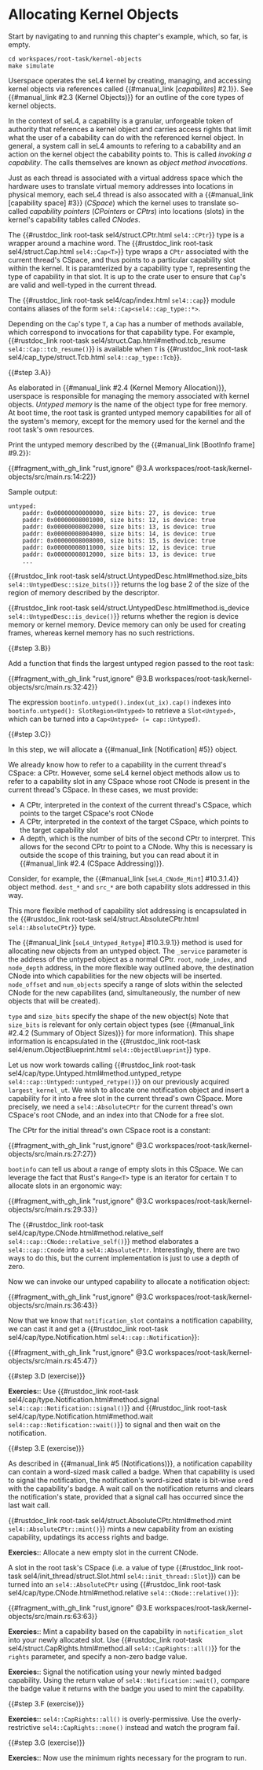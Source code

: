 <!--
    Copyright 2024, Colias Group, LLC

    SPDX-License-Identifier: CC-BY-SA-4.0
-->

# Allocating Kernel Objects

Start by navigating to and running this chapter's example, which, so far, is empty.

```
cd workspaces/root-task/kernel-objects
make simulate
```

Userspace operates the seL4 kernel by creating, managing, and accessing kernel objects via references called {{#manual_link [_capabilites_] #2.1}}.
See {{#manual_link #2.3 (Kernel Objects)}} for an outline of the core types of kernel objects.

In the context of seL4, a capability is a granular, unforgeable token of authority that references a kernel object and carries access rights that limit what the user of a cabability can do with the referenced kernel object.
In general, a system call in seL4 amounts to refering to a cabability and an action on the kernel object the cabability points to.
This is called _invoking a capability_.
The calls themselves are known as _object method invocations_.

<!-- As elaborated in {{#manual_link #2.3 (Kernel Objects)}}, the core kernel object types are:
- CNode: a table containing capabilites, used to construct so-called capability spaces, which are assigned to threads. When making a syscall, a thread refers to capabilities in its capability space to in turn refer to kernel objects.
- Thread control block: the state associated with a thread's execution context. Used to control a thread.
- Scheduling context (only relevent to certain kernel configurations, not covered here): represents access to a CPU, used for scheduling.
- Endpoint: synchronous IPC endpoint, for message-passing between threads.
- Reply object (only relevent to certain kernel configurations, not covered here): tracks scheduling information accross IPC endpoint calls.
- Notification object: asynchronous signalling mechanism. -->

Just as each thread is associated with a virtual address space which the hardware uses to translate virtual memory addresses into locations in physical memory, each seL4 thread is also assocated with a {{#manual_link [capability space] #3}} (_CSpace_) which the kernel uses to translate so-called _capability pointers_ (_CPointers_ or _CPtrs_) into locations (slots) in the kernel's capability tables called _CNodes_.

The {{#rustdoc_link root-task sel4/struct.CPtr.html `sel4::CPtr`}} type is a wrapper around a machine word.
The {{#rustdoc_link root-task sel4/struct.Cap.html `sel4::Cap<T>`}} type wraps a `CPtr` associated with the current thread's CSpace, and thus points to a particular capability slot within the kernel.
It is paramterized by a capability type `T`, representing the type of capability in that slot.
It is up to the crate user to ensure that `Cap`'s are valid and well-typed in the current thread.

The {{#rustdoc_link root-task sel4/cap/index.html `sel4::cap`}} module contains aliases of the form `sel4::Cap<sel4::cap_type::*>`.

Depending on the `Cap`'s type `T`, a `Cap` has a number of methods available, which correspond to invocations for that capability type.
For example, {{#rustdoc_link root-task sel4/struct.Cap.html#method.tcb_resume `sel4::Cap::tcb_resume()`}} is available when `T` is {{#rustdoc_link root-task sel4/cap_type/struct.Tcb.html `sel4::cap_type::Tcb`}}.

{{#step 3.A}}

As elaborated in {{#manual_link #2.4 (Kernel Memory Allocation)}}, userspace is responsible for managing the memory associated with kernel objects.
_Untyped memory_ is the name of the object type for free memory.
At boot time, the root task is granted untyped memory capabilities for all of the system's memory, except for the memory used for the kernel and the root task's own resources.

Print the untyped memory described by the {{#manual_link [BootInfo frame] #9.2}}:

{{#fragment_with_gh_link "rust,ignore" @3.A workspaces/root-task/kernel-objects/src/main.rs:14:22}}

Sample output:

```
untyped:
    paddr: 0x00000000000000, size bits: 27, is device: true
    paddr: 0x00000008001000, size bits: 12, is device: true
    paddr: 0x00000008002000, size bits: 13, is device: true
    paddr: 0x00000008004000, size bits: 14, is device: true
    paddr: 0x00000008008000, size bits: 15, is device: true
    paddr: 0x00000008011000, size bits: 12, is device: true
    paddr: 0x00000008012000, size bits: 13, is device: true
    ...
```

{{#rustdoc_link root-task sel4/struct.UntypedDesc.html#method.size_bits `sel4::UntypedDesc::size_bits()`}} returns the log base 2 of the size of the region of memory described by the descriptor. 

{{#rustdoc_link root-task sel4/struct.UntypedDesc.html#method.is_device `sel4::UntypedDesc::is_device()`}} returns whether the region is device memory or kernel memory.
Device memory can only be used for creating frames, whereas kernel memory has no such restrictions.

{{#step 3.B}}

Add a function that finds the largest untyped region passed to the root task:

{{#fragment_with_gh_link "rust,ignore" @3.B workspaces/root-task/kernel-objects/src/main.rs:32:42}}

The expression `bootinfo.untyped().index(ut_ix).cap()` indexes into `bootinfo.untyped(): SlotRegion<Untyped>` to retrieve a `Slot<Untyped>`, which can be turned into a `Cap<Untyped> (= cap::Untyped)`.

{{#step 3.C}}

In this step, we will allocate a {{#manual_link [Notification] #5}} object.

We already know how to refer to a capability in the current thread's CSpace: a CPtr.
However, some seL4 kernel object methods allow us to refer to a capability slot in any CSpace whose root CNode is present in the current thread's CSpace.
In these cases, we must provide:
- A CPtr, interpreted in the context of the current thread's CSpace, which points to the target CSpace's root CNode
- A CPtr, interpreted in the context of the target CSpace, which points to the target capability slot
- A depth, which is the number of bits of the second CPtr to interpret. This allows for the second CPtr to point to a CNode. Why this is necessary is outside the scope of this training, but you can read about it in {{#manual_link #2.4 (CSpace Addressing)}}.

Consider, for example, the {{#manual_link [`seL4_CNode_Mint`] #10.3.1.4}} object method.
`dest_*` and `src_*` are both capability slots addressed in this way.

This more flexible method of capability slot addressing is encapsulated in the {{#rustdoc_link root-task sel4/struct.AbsoluteCPtr.html `sel4::AbsoluteCPtr`}} type.

The {{#manual_link [`seL4_Untyped_Retype`] #10.3.9.1}} method is used for allocating new objects from an untyped object.
The `_service` parameter is the address of the untyped object as a normal CPtr.
`root`, `node_index`, and `node_depth` address, in the more flexible way outlined above, the destination CNode into which capabilities for the new objects will be inserted.
`node_offset` and `num_objects` specify a range of slots within the selected CNode for the new capabilites (and, simultaneously, the number of new objects that will be created).

`type` and `size_bits` specify the shape of the new object(s)
Note that `size_bits` is relevant for only certain object types (see {{#manual_link #2.4.2 (Summary of Object Sizes)}} for more information).
This shape information is encapsulated in the {{#rustdoc_link root-task sel4/enum.ObjectBlueprint.html `sel4::ObjectBlueprint`}} type.

Let us now work towards calling {{#rustdoc_link root-task sel4/cap/type.Untyped.html#method.untyped_retype `sel4::cap::Untyped::untyped_retype()`}} on our previously acquired `largest_kernel_ut`.
We wish to allocate one notification object and insert a capability for it into a free slot in the current thread's own CSpace.
More precisely, we need a `sel4::AbsoluteCPtr` for the current thread's own CSpace's root CNode, and an index into that CNode for a free slot.

The CPtr for the initial thread's own CSpace root is a constant:

{{#fragment_with_gh_link "rust,ignore" @3.C workspaces/root-task/kernel-objects/src/main.rs:27:27}}

`bootinfo` can tell us about a range of empty slots in this CSpace.
We can leverage the fact that Rust's `Range<T>` type is an iterator for certain `T` to allocate slots in an ergonomic way:

{{#fragment_with_gh_link "rust,ignore" @3.C workspaces/root-task/kernel-objects/src/main.rs:29:33}}

The {{#rustdoc_link root-task sel4/cap/type.CNode.html#method.relative_self `sel4::cap::CNode::relative_self()`}}  method elaborates a `sel4::cap::Cnode` into a `sel4::AbsoluteCPtr`.
Interestingly, there are two ways to do this, but the current implementation is just to use a depth of zero.

Now we can invoke our untyped capability to allocate a notification object:

{{#fragment_with_gh_link "rust,ignore" @3.C workspaces/root-task/kernel-objects/src/main.rs:36:43}}

Now that we know that `notification_slot` contains a notification capability, we can cast it and get a {{#rustdoc_link root-task sel4/cap/type.Notification.html `sel4::cap::Notification`}}:

{{#fragment_with_gh_link "rust,ignore" @3.C workspaces/root-task/kernel-objects/src/main.rs:45:47}}

{{#step 3.D (exercise)}}

**Exercies:**: Use {{#rustdoc_link root-task sel4/cap/type.Notification.html#method.signal `sel4::cap::Notification::signal()`}} and {{#rustdoc_link root-task sel4/cap/type.Notification.html#method.wait `sel4::cap::Notification::wait()`}} to signal and then wait on the notification.

{{#step 3.E (exercise)}}

As described in {{#manual_link #5 (Notifications)}}, a notification capability can contain a word-sized mask called a badge.
When that capability is used to signal the notification, the notification's word-sized state is bit-wise `or`ed with the capability's badge.
A wait call on the notification returns and clears the notification's state, provided that a signal call has occurred since the last wait call.

{{#rustdoc_link root-task sel4/struct.AbsoluteCPtr.html#method.mint `sel4::AbsoluteCPtr::mint()`}} mints a new capability from an existing capability, updatings its access rights and badge.

**Exercies:**: Allocate a new empty slot in the current CNode.

A slot in the root task's CSpace (i.e. a value of type {{#rustdoc_link root-task sel4/init_thread/struct.Slot.html `sel4::init_thread::Slot`}}) can be turned into an `sel4::AbsoluteCPtr` using {{#rustdoc_link root-task sel4/cap/type.CNode.html#method.relative `sel4::CNode::relative()`}}:

{{#fragment_with_gh_link "rust,ignore" @3.E workspaces/root-task/kernel-objects/src/main.rs:63:63}}

**Exercies:**: Mint a capability based on the capability in `notification_slot` into your newly allocated slot. Use {{#rustdoc_link root-task sel4/struct.CapRights.html#method.all `sel4::CapRights::all()`}} for the `rights` parameter, and specify a non-zero badge value.

**Exercies:**: Signal the notification using your newly minted badged capability. Using the return value of `sel4::Notification::wait()`, compare the badge value it returns with the badge you used to mint the capability.

{{#step 3.F (exercise)}}

**Exercies:**: `sel4::CapRights::all()` is overly-permissive. Use the overly-restrictive `sel4::CapRights::none()` instead and watch the program fail.

{{#step 3.G (exercise)}}

**Exercies:**: Now use the minimum rights necessary for the program to run.
